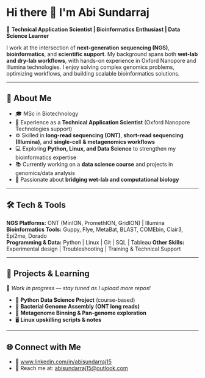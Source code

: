 # Hi there 👋 I'm Abi Sundarraj  

🔬 **Technical Application Scientist | Bioinformatics Enthusiast | Data Science Learner**  

I work at the intersection of **next-generation sequencing (NGS)**, **bioinformatics**, and **scientific support**. My background spans both **wet-lab and dry-lab workflows**, with hands-on experience in Oxford Nanopore and Illumina technologies. I enjoy solving complex genomics problems, optimizing workflows, and building scalable bioinformatics solutions.  

---

## 🧬 About Me  
- 🎓 MSc in Biotechnology  
- 💼 Experience as a **Technical Application Scientist** (Oxford Nanopore Technologies support)  
- ⚙️ Skilled in **long-read sequencing (ONT)**, **short-read sequencing (Illumina)**, and **single-cell & metagenomics workflows**  
- 💻 Exploring **Python, Linux, and Data Science** to strengthen my bioinformatics expertise  
- 📚 Currently working on a **data science course** and projects in genomics/data analysis  
- 🌱 Passionate about **bridging wet-lab and computational biology**  

---

## 🛠️ Tech & Tools  
**NGS Platforms:** ONT (MinION, PromethION, GridION) | Illumina  
**Bioinformatics Tools:** Guppy, Flye, MetaBat, BLAST, COMEbin, Clair3, Epi2me, Dorado  
**Programming & Data:** Python | Linux | Git | SQL | Tableau 
**Other Skills:** Experimental design | Troubleshooting | Training & Technical Support
  
---

## 📌 Projects & Learning  
🚧 *Work in progress — stay tuned as I upload more repos!*  

- 🐍 **Python Data Science Project** (course-based)  
- 🧬 **Bacterial Genome Assembly (ONT long reads)**  
- 🧫 **Metagenome Binning & Pan-genome exploration**  
- 🖥️ **Linux upskilling scripts & notes**   

---

## 🌐 Connect with Me  
- 💼 www.linkedin.com/in/abisundarraj15 
- 📧 Reach me at: abisundarraj15@outlook.com
